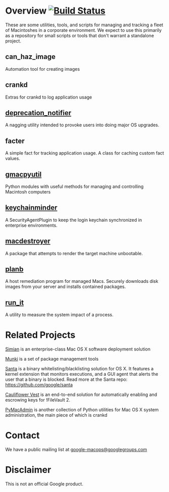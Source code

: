 Overview [![Build Status](https://travis-ci.org/google/macops.png?branch=master)](https://travis-ci.org/google/macops)
========

These are some utilities, tools, and scripts for managing and tracking a fleet of Macintoshes in a corporate environment. We expect to use this primarily as a repository for small scripts or tools that don't warrant
a standalone project.

can\_haz\_image
---------------
Automation tool for creating images

crankd
------
Extras for crankd to log application usage

[deprecation_notifier][]
--------------------
A nagging utility intended to provoke users into doing major OS upgrades.

facter
------
A simple fact for tracking application usage.
A class for caching custom fact values.

[gmacpyutil][]
----------
Python modules with useful methods for managing and controlling Macintosh computers

[keychainminder][]
--------------
A SecurityAgentPlugin to keep the login keychain synchronized in enterprise environments.

[macdestroyer][]
------------
A package that attempts to render the target machine unbootable.

[planb][]
------
A host remediation program for managed Macs. Securely downloads disk images from your server and installs contained packages.

[run_it][]
------
A utility to measure the system impact of a process.


Related Projects
================

[Simian][] is an enterprise-class Mac OS X software deployment solution

[Munki][] is a set of package management tools

[Santa][] is a binary whitelisting/blacklisting solution for OS X. It features a kernel extension that monitors executions, and a GUI agent that alerts the user that a binary is blocked. Read more at the Santa repo: https://github.com/google/santa

[Cauliflower Vest][] is an end-to-end solution for automatically
enabling and escrowing keys for !FileVault 2.

[PyMacAdmin][] is another collection of Python utilities for Mac OS X
system administration, the main piece of which is crankd

Contact
=======

We have a public mailing list at
[google-macops@googlegroups.com](https://groups.google.com/forum/#!forum/google-macops)

Disclaimer
==========

This is not an official Google product.

  [Simian]: https://github.com/google/simian
  [Munki]: https://github.com/munki/munki
  [Santa]: https://github.com/google/santa
  [Cauliflower Vest]: https://github.com/google/cauliflowervest
  [PyMacAdmin]:  https://github.com/MacSysadmin/pymacadmin
  [deprecation_notifier]: https://github.com/google/macops/tree/master/deprecation_notifier
  [gmacpyutil]: https://github.com/google/macops/tree/master/gmacpyutil
  [keychainminder]: https://github.com/google/macops-keychainminder
  [macdestroyer]: https://github.com/google/macops/tree/master/macdestroyer
  [planb]: https://github.com/google/macops-planb
  [run_it]: https://github.com/google/macops/tree/master/run_it
